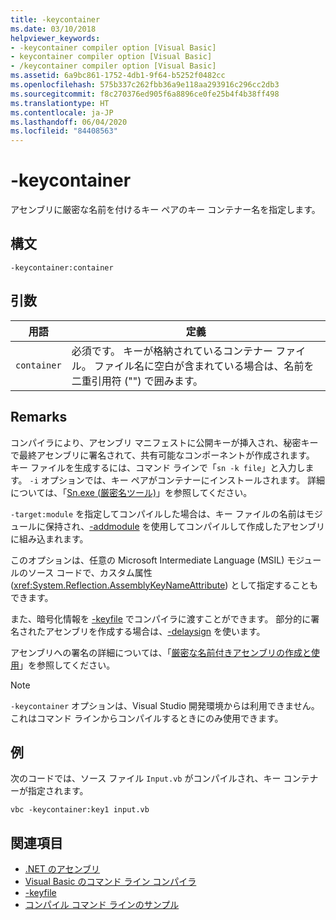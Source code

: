 ```yaml
---
title: -keycontainer
ms.date: 03/10/2018
helpviewer_keywords:
- -keycontainer compiler option [Visual Basic]
- keycontainer compiler option [Visual Basic]
- /keycontainer compiler option [Visual Basic]
ms.assetid: 6a9bc861-1752-4db1-9f64-b5252f0482cc
ms.openlocfilehash: 575b337c262fbb36a9e118aa293916c296cc2db3
ms.sourcegitcommit: f8c270376ed905f6a8896ce0fe25b4f4b38ff498
ms.translationtype: HT
ms.contentlocale: ja-JP
ms.lasthandoff: 06/04/2020
ms.locfileid: "84408563"
---
```

# <a name="-keycontainer"></a>-keycontainer
アセンブリに厳密な名前を付けるキー ペアのキー コンテナー名を指定します。  
  
## <a name="syntax"></a>構文  
  
```console  
-keycontainer:container  
```  
  
## <a name="arguments"></a>引数  
  
|用語|定義|  
|---|---|  
|`container`|必須です。 キーが格納されているコンテナー ファイル。 ファイル名に空白が含まれている場合は、名前を二重引用符 ("") で囲みます。|  
  
## <a name="remarks"></a>Remarks  
 コンパイラにより、アセンブリ マニフェストに公開キーが挿入され、秘密キーで最終アセンブリに署名されて、共有可能なコンポーネントが作成されます。 キー ファイルを生成するには、コマンド ラインで「`sn -k file`」と入力します。 `-i` オプションでは、キー ペアがコンテナーにインストールされます。 詳細については、「[Sn.exe (厳密名ツール)](../../../framework/tools/sn-exe-strong-name-tool.md)」を参照してください。  
  
 `-target:module` を指定してコンパイルした場合は、キー ファイルの名前はモジュールに保持され、[-addmodule](addmodule.md) を使用してコンパイルして作成したアセンブリに組み込まれます。  
  
 このオプションは、任意の Microsoft Intermediate Language (MSIL) モジュールのソース コードで、カスタム属性 (<xref:System.Reflection.AssemblyKeyNameAttribute>) として指定することもできます。  
  
 また、暗号化情報を [-keyfile](keyfile.md) でコンパイラに渡すことができます。 部分的に署名されたアセンブリを作成する場合は、[-delaysign](delaysign.md) を使います。  
  
 アセンブリへの署名の詳細については、「[厳密な名前付きアセンブリの作成と使用](../../../standard/assembly/create-use-strong-named.md)」を参照してください。  
  
> [!NOTE]
> `-keycontainer` オプションは、Visual Studio 開発環境からは利用できません。これはコマンド ラインからコンパイルするときにのみ使用できます。  
  
## <a name="example"></a>例  
 次のコードでは、ソース ファイル `Input.vb` がコンパイルされ、キー コンテナーが指定されます。  
  
```console  
vbc -keycontainer:key1 input.vb  
```  
  
## <a name="see-also"></a>関連項目

- [.NET のアセンブリ](../../../standard/assembly/index.md)
- [Visual Basic のコマンド ライン コンパイラ](index.md)
- [-keyfile](keyfile.md)
- [コンパイル コマンド ラインのサンプル](sample-compilation-command-lines.md)
